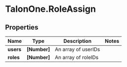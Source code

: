 # TalonOne.RoleAssign

## Properties
Name | Type | Description | Notes
------------ | ------------- | ------------- | -------------
**users** | **[Number]** | An array of userIDs | 
**roles** | **[Number]** | An array of roleIDs | 



